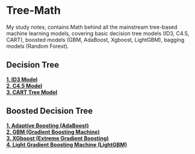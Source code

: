 Tree-Math
============
My study notes, contains Math behind all the mainstream tree-based machine learning models, covering basic decision tree models (ID3, C4.5, CART), boosted models (GBM, AdaBoost, Xgboost, LightGBM), bagging models (Random Forest).



Decision Tree
------------
[**1. ID3 Model**](./ID3.md)   
[**2. C4.5 Model**](./C4_5.md)  
[**3. CART Tree Model**](./CART.md)  

Boosted Decision Tree
------------
[**1. Adaptive Boosting (AdaBoost)**](./AdaBoost.md)  
[**2. GBM (Gradient Boosting Machine)**](./GBM.md)  
[**3. XGboost (Extreme Gradient Boosting)**](./XGboost.md)  
[**4. Light Gradient Boosting Machine (LightGBM)**](./LightGBM.md)  